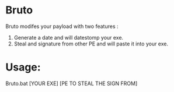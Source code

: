 # Bruto
Bruto modifes your payload with two features :
1) Generate a date and will datestomp your exe.
2) Steal and signature from other PE and will paste it into your exe.

# Usage:
Bruto.bat [YOUR EXE] [PE TO STEAL THE SIGN FROM]

